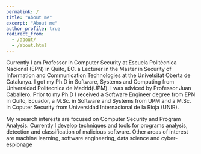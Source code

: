 ```yaml
---
permalink: /
title: "About me"
excerpt: "About me"
author_profile: true
redirect_from: 
  - /about/
  - /about.html
---
```


Currently I am Professor in Computer Security at Escuela Politécnica Nacional (EPN) in Quito, EC.
a Lecturer in the Master 
in Security of Information and Communication Technologies
at the Univetsitat Oberta de Catalunya.
I got my Ph.D in Software, Systems and Computing
from Universidad Politecnica de Madrid(UPM).
I was adviced by Professor Juan Caballero.
Prior to my Ph.D I received a Software Engineer 
degree from EPN in Quito, Ecuador,
a M.Sc. in Software and Systems from UPM and a 
M.Sc. in Coputer Security from Universidad Internacional de la Rioja (UNIR). 

My research interests are focused on Computer Security and Program Analysis.
Currently I develop techniques and tools for programs analysis, detection and classification of
malicious software. Other areas of interest are machine learning, software engineering,
data science and cyber-espionage
